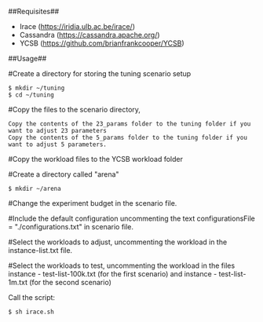 ##Requisites##
- Irace (https://iridia.ulb.ac.be/irace/)
- Cassandra (https://cassandra.apache.org/)
- YCSB (https://github.com/brianfrankcooper/YCSB)


##Usage##

#Create a directory for storing the tuning scenario setup

    $ mkdir ~/tuning
    $ cd ~/tuning

#Copy the files to the scenario directory, 

    Copy the contents of the 23_params folder to the tuning folder if you want to adjust 23 parameters
    Copy the contents of the 5_params folder to the tuning folder if you want to adjust 5 parameters.

#Copy the workload files to the YCSB workload folder

#Create a directory called "arena"

    $ mkdir ~/arena

#Change the experiment budget in the scenario file.

#Include the default configuration uncommenting the text configurationsFile = "./configurations.txt" in scenario file.

#Select the workloads to adjust, uncommenting the workload in the instance-list.txt file.

#Select the workloads to test, uncommenting the workload in the files instance - test-list-100k.txt (for the first scenario) and instance - test-list-1m.txt (for the second scenario)

Call the script:

    $ sh irace.sh
